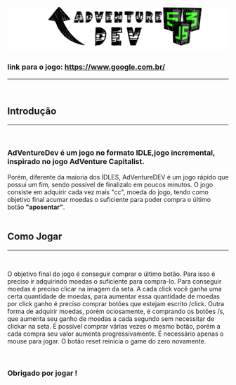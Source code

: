 ![AdVentureDev](/IMAGENS/LOGO.png)
<br>

### link para o jogo:  <https://www.google.com.br/>
<hr>
<br>

## Introdução
<hr>
<br>

### AdVentureDev é um jogo no formato IDLE,jogo incremental, inspirado no jogo AdVenture Capitalist.
Porém, diferente da maioria dos IDLES, AdVentureDEV é um jogo rápido que possui um fim, sendo possível de finalizalo em poucos minutos.
O jogo consiste em adquirir cada vez mais "cc", moeda do jogo, tendo como objetivo final acumar moedas o suficiente para poder compra o último botão **"aposentar"**.
<br>
<br>

## Como Jogar 
<hr>
<br>


O objetivo final do jogo é conseguir comprar o último botão. Para isso é preciso ir adquirindo moedas o suficiente para compra-lo. Para conseguir moedas é preciso clicar na imagem da seta. A cada click você ganha uma certa quantidade de moedas, para  aumentar essa quantidade de moedas por click ganho é preciso comprar botões que estejam escrito /click. Outra forma de adquirir moedas, porém ociosamente, é comprando os botões /s, que aumenta seu ganho de moedas a cada segundo sem necessitar de clickar na seta. 
É possível comprar várias vezes o mesmo botão, porém a cada compra seu valor aumenta progressivamente.
É necessário apenas o mouse para jogar. 
O botão reset reinicia o game do zero novamente. 

<br>

### Obrigado por jogar ! 